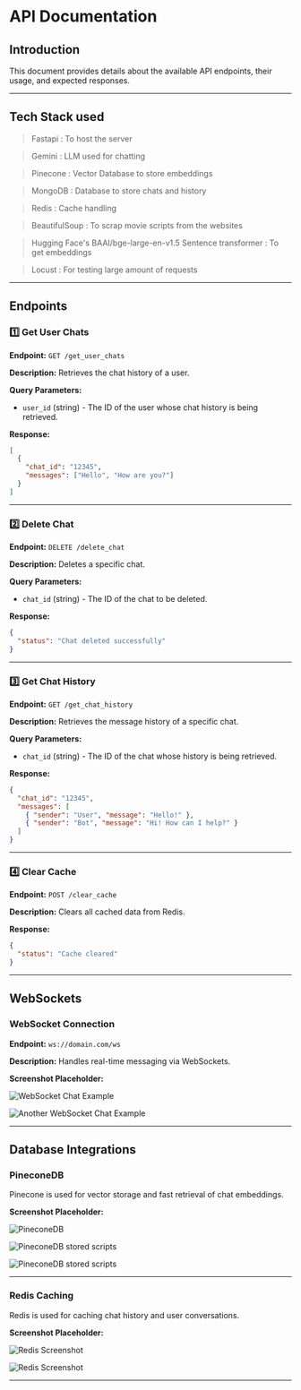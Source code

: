 # API Documentation

## Introduction
This document provides details about the available API endpoints, their usage, and expected responses.

---

## **Tech Stack used**
> Fastapi : To host the server

> Gemini : LLM used for chatting

> Pinecone : Vector Database to store embeddings

> MongoDB : Database to store chats and history

> Redis : Cache handling

> BeautifulSoup : To scrap movie scripts from the websites

> Hugging Face's BAAI/bge-large-en-v1.5 Sentence transformer : To get embeddings

> Locust : For testing large amount of requests

---

## **Endpoints**

### 1️⃣ Get User Chats
**Endpoint:** `GET /get_user_chats`

**Description:** Retrieves the chat history of a user.

**Query Parameters:**
- `user_id` (string) - The ID of the user whose chat history is being retrieved.

**Response:**
```json
[
  {
    "chat_id": "12345",
    "messages": ["Hello", "How are you?"]
  }
]
```

---

### 2️⃣ Delete Chat
**Endpoint:** `DELETE /delete_chat`

**Description:** Deletes a specific chat.

**Query Parameters:**
- `chat_id` (string) - The ID of the chat to be deleted.

**Response:**
```json
{
  "status": "Chat deleted successfully"
}
```

---

### 3️⃣ Get Chat History
**Endpoint:** `GET /get_chat_history`

**Description:** Retrieves the message history of a specific chat.

**Query Parameters:**
- `chat_id` (string) - The ID of the chat whose history is being retrieved.

**Response:**
```json
{
  "chat_id": "12345",
  "messages": [
    { "sender": "User", "message": "Hello!" },
    { "sender": "Bot", "message": "Hi! How can I help?" }
  ]
}
```

---

### 4️⃣ Clear Cache
**Endpoint:** `POST /clear_cache`

**Description:** Clears all cached data from Redis.

**Response:**
```json
{
  "status": "Cache cleared"
}
```

---

## **WebSockets**

### **WebSocket Connection**
**Endpoint:** `ws://domain.com/ws`

**Description:** Handles real-time messaging via WebSockets.

**Screenshot Placeholder:**

![WebSocket Chat Example](./screenshots/Websockets1_chat.png)

![Another WebSocket Chat Example](./screenshots/Websockets2_chat.png)

---

## **Database Integrations**

### **PineconeDB**
Pinecone is used for vector storage and fast retrieval of chat embeddings.

**Screenshot Placeholder:**

![PineconeDB](./screenshots/Pinecone1.png)

![PineconeDB stored scripts](./screenshots/Pinecone2.png)

![PineconeDB stored scripts](./screenshots/Pinecone3.png)

---

### **Redis Caching**
Redis is used for caching chat history and user conversations.

**Screenshot Placeholder:**

![Redis Screenshot](./screenshots/Redis.png)

![Redis Screenshot](./screenshots/Redis2.png)

---
